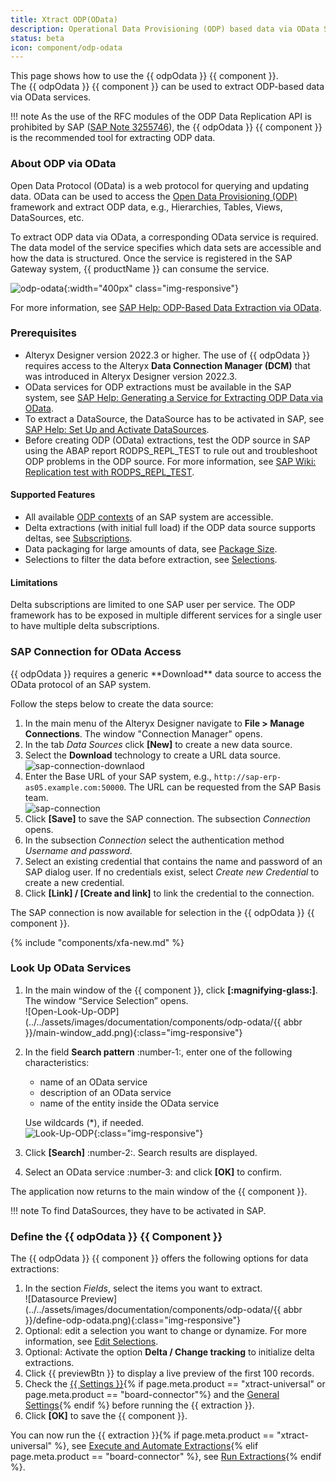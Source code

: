 ```yaml
---
title: Xtract ODP(OData)
description: Operational Data Provisioning (ODP) based data via OData Services
status: beta
icon: component/odp-odata
---
```


This page shows how to use the {{ odpOdata }} {{ component }}.<br>
The {{ odpOdata }} {{ component }} can be used to extract ODP-based data via OData services.

!!! note
	As the use of the RFC modules of the ODP Data Replication API is prohibited by SAP ([SAP Note 3255746](https://me.sap.com/notesLatestChanges/0003255746/E/diff)), the {{ odpOdata }} {{ component }} is the recommended tool for extracting ODP data.

### About ODP via OData


Open Data Protocol (OData) is a web protocol for querying and updating data.
OData can be used to access the [Open Data Provisioning (ODP)](../odp/index.md/#about-odp) framework and extract ODP data, e.g., Hierarchies, Tables, Views, DataSources, etc.


To extract ODP data via OData, a corresponding OData service is required.
The data model of the service specifies which data sets are accessible and how the data is structured. 
Once the service is registered in the SAP Gateway system, {{ productName }} can consume the service. 


![odp-odata](../../assets/images/documentation/components/odp-odata/odp-odata.png){:width="400px" class="img-responsive"}


For more information, see [SAP Help: ODP-Based Data Extraction via OData](https://help.sap.com/doc/saphelp_nw75/7.5.5/en-US/11/853413cf124dde91925284133c007d/frameset.htm).


### Prerequisites

- Alteryx Designer version 2022.3 or higher. The use of {{ odpOdata }} requires access to the Alteryx **Data Connection Manager (DCM)** that was introduced in Alteryx Designer version 2022.3.
- OData services for ODP extractions must be available in the SAP system, see [SAP Help: Generating a Service for Extracting ODP Data via OData](https://help.sap.com/doc/saphelp_nw75/7.5.5/en-US/69/b481859ef34bab9cc7d449e6fff7b6/frameset.htm). 
- To extract a DataSource, the DataSource has to be activated in SAP, see [SAP Help: Set Up and Activate DataSources](https://help.sap.com/docs/SLH_advanced_compliance_reporting_service/7a60944343e543a1ab99e9b2904dab09/e5d447257a95416190d29638a64a5dfa.html).
- Before creating ODP (OData) extractions, test the ODP source in SAP using the ABAP report RODPS_REPL_TEST to rule out and troubleshoot ODP problems in the ODP source. 
For more information, see [SAP Wiki: Replication test with RODPS_REPL_TEST](https://help.sap.com/docs/SUPPORT_CONTENT/bwdabc/3361385256.html).


#### Supported Features
- All available [ODP contexts](../odp/provider-context.md) of an SAP system are accessible.
- Delta extractions (with initial full load) if the ODP data source supports deltas, see [Subscriptions](subscriptions.md).
- Data packaging for large amounts of data, see [Package Size](settings.md/#package-size).
- Selections to filter the data before extraction, see [Selections](selections.md).


#### Limitations

Delta subscriptions are limited to one SAP user per service. 
The ODP framework has to be exposed in multiple different services for a single user to have multiple delta subscriptions.


### SAP Connection for OData Access

<!-- While other Xtract {{ components }} use the **Xtract** technology to connect to SAP, -->{{ odpOdata }} requires a generic **Download** data source to access the OData protocol of an SAP system.
Follow the steps below to create the data source:

1. In the main menu of the Alteryx Designer navigate to **File > Manage Connections**. The window "Connection Manager" opens.
2. In the tab *Data Sources* click **[New]** to create a new data source.
3. Select the **Download** technology to create a URL data source.<br>
![sap-connection-downlaod](../../assets/images/documentation/components/odp-odata/xfa/sap-connection-download.png)
4. Enter the Base URL of your SAP system, e.g., `http://sap-erp-as05.example.com:50000`. 
The URL can be requested from the SAP Basis team. <br>
![sap-connection](../../assets/images/documentation/components/odp-odata/xfa/sap-connection-on-prem.png)
5. Click **[Save]** to save the SAP connection. The subsection *Connection* opens.
6. In the subsection *Connection* select the authentication method *Username and password*.
7. Select an existing credential that contains the name and password of an SAP dialog user. 
If no credentials exist, select *Create new Credential* to create a new credential.
8. Click **[Link] / [Create and link]** to link the credential to the connection. 

The SAP connection is now available for selection in the {{ odpOdata }} {{ component }}.

{% include "components/xfa-new.md" %}

### Look Up OData Services


1. In the main window of the {{ component }}, click **[:magnifying-glass:]**. The window “Service Selection” opens.<br>
![Open-Look-Up-ODP](../../assets/images/documentation/components/odp-odata/{{ abbr }}/main-window_add.png){:class="img-responsive"}	
2. In the field **Search pattern** :number-1:, enter one of the following characteristics:
	- name of an OData service
	- description of an OData service
	- name of the entity inside the OData service
	
	Use wildcards (*), if needed.<br>
	![Look-Up-ODP](../../assets/images/documentation/components/odp-odata/look-up.png){:class="img-responsive"}	
3. Click **[Search]** :number-2:. Search results are displayed.
4. Select an OData service :number-3: and click **[OK]** to confirm.

The application now returns to the main window of the {{ component }}.

!!! note 
	To find DataSources, they have to be activated in SAP.


### Define the {{ odpOdata }} {{ Component }}

The {{ odpOdata }} {{ component }} offers the following options for data extractions:

1. In the section *Fields*, select the items you want to extract.<br>
![Datasource Preview](../../assets/images/documentation/components/odp-odata/{{ abbr }}/define-odp-odata.png){:class="img-responsive"}
2. Optional: edit a selection you want to change or dynamize. 
For more information, see [Edit Selections](selections.md/#edit-selections).<br>
3. Optional: Activate the option **Delta / Change tracking** to initialize delta extractions.
4. Click {{ previewBtn }} to display a live preview of the first 100 records.
5. Check the [{{ Settings }}](settings.md){% if page.meta.product == "xtract-universal" or page.meta.product == "board-connector"%} and the [General Settings](general-settings.md){% endif %} before running the {{ extraction }}.
6. Click **[OK]** to save the {{ component }}.

You can now run the {{ extraction }}{% if page.meta.product == "xtract-universal" %}, see [Execute and Automate Extractions](../execute-and-automate/index.md){% elif page.meta.product == "board-connector" %}, see [Run Extractions](../run-extractions.md){% endif %}.

